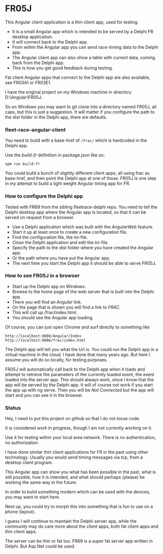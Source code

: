 # FR05J

This Angular client application is a thin client app, used for testing.

- It is a small Angular app which is intended to be served by a Delphi FR desktop application.
- It will connect back to the Delphi app.
- From within the Angular app you can send race-timing data to the Delphi app.
- The Angular client app can also show a table with current data, coming back from the Delphi app.
- This is how you get good feedback during testing.

Fat client Angular apps that connect to the Delphi app are also available, see FR03A1 or FR03E1.

I have the original project on my Windows machine in directory D:\Angular\FR05J.

So on Windows you may want to git clone into a directory named FR05J, all caps, but this is just a suggestion.
It will matter if you configure the path to the dist folder in the Delphi app, there are defaults.

### fleet-race-angular-client

You need to build with a base-href of `/frac/` which is hardcoded in the Delphi app.

Use the *build-fr* definition in package.json like so:
```
npm run build-fr
```

You could build a bunch of slightly different client apps, all using frac as base-href, and then point the Delphi app at one of those.
FR05J is one step in my attempt to build a light weight Angular timing app for FR.

### How to configure the Delphi app

Tested with FR69 from the sibling fleetrace-delphi repo.
You need to tell the Delphi desktop app where the Angular app is located, so that it can be served on request from a browser.

- Use a Delphi application which was built with the *AngularWeb* feature.
- Start it up at least once to create a new configuration file.
- Find the configuration file, the ini-file.
- Close the Delphi application and edit the ini-file.
- Specify the path to the dist folder where you have created the Angular app.
- Or the path where you have put the Angular app.
- The next time you start the Delphi app it should be able to serve FR05J.

### How to see FR05J in a browser

- Start up the Delphi app on Windows.
- Browse to the home page of the web server that is built into the Delphi app.
- There you will find an *Angular* link.
- On the page that is shown you will find a link to *FRAC*.
- This will call up /frac/index.html.
- You should see the Angular app loading.

Of course, you can just open Chrome and surf directly to something like
```
http://localhost:8086/Angular/Index
http://localhost:8086/frac/index.html
```

The Delphi app will tell you what the Url is.
You could run the Delphi app in a virtual machine in the cloud.
I have done that many years ago.
But here I assume you will do so locally, for testing purposes.

FR05J will automatically call back to the Delphi app when it loads and attempt to retrieve the parameters of the currently loaded event,
the event loaded into the server app. This should always work, since I know that the app will be served by the Delphi app.
It will of course not work if you start the app up with ng serve. Then you will be *Not Connected* but the app will start and you can see it in the browser.

### Status

Hey, I need to put this project on github so that I do not loose code.

It is considered work in progress, though I am not currently working on it.

Use it for testing within your local area network. There is no authentication, no authorization.

I have done similar thin client applications for FR in the past using other technology.
Usually you would send timing messages via tcp, from a desktop client program.

This Angular app can show you what has been possible in the past,
what is still possible,
how it is intended,
and what should perhaps (please) be working the same way in the future. 

In order to build something modern which can be used with the devices,
you may want to start here.

Next up, you could try to morph this into something that is fun to use on a phone (layout).

I guess I will continue to maintain the Delphi server app, while the *community* may do care more about the client apps,
both fat client apps and thin client apps.

The server can be thin or fat too. FR69 is a super fat server app written in Delphi.
But Asp.Net could be used.